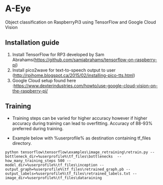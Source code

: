 # A-Eye
Object classification on RaspberryPi3 using TensorFlow and Google Cloud Vision 

## Installation guide 
1. Install TensorFlow for RP3 developed by Sam Abrahams(https://github.com/samjabrahams/tensorflow-on-raspberry-pi)
2. Install pico2wave for text-to-speech output to user (http://rpihome.blogspot.ca/2015/02/installing-pico-tts.html)
3. Google Cloud setup found here :https://www.dexterindustries.com/howto/use-google-cloud-vision-on-the-raspberry-pi/


## Training
* Training steps can be varied for higher accuracy however if higher accuracy during training can lead to overfitting. Accuracy of 88-93% preferred during training.

* Example below with %userprofile% as destination containing tf_files directory.

```
python tensorflow\tensorflow\examples\image_retraining\retrain.py --bottleneck_dir=%userprofile%\tf_files\bottlenecks  --how_many_training_steps 500 --model_dir=%userprofile%\tf_files\inception --output_graph=%userprofile%\tf_files\retrained_graph.pb --output_labels=%userprofile%\tf_files\retrained_labels.txt --image_dir=%userprofile%\tf_files\dataraining 
```
